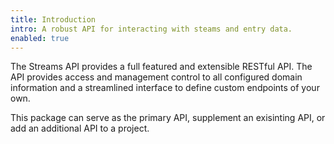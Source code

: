 ```yaml
---
title: Introduction
intro: A robust API for interacting with steams and entry data.
enabled: true
---
```


The Streams API provides a full featured and extensible RESTful API. The API provides access and management control to all configured domain information and a streamlined interface to define custom endpoints of your own.

This package can serve as the primary API, supplement an exisinting API, or add an additional API to a project. 
